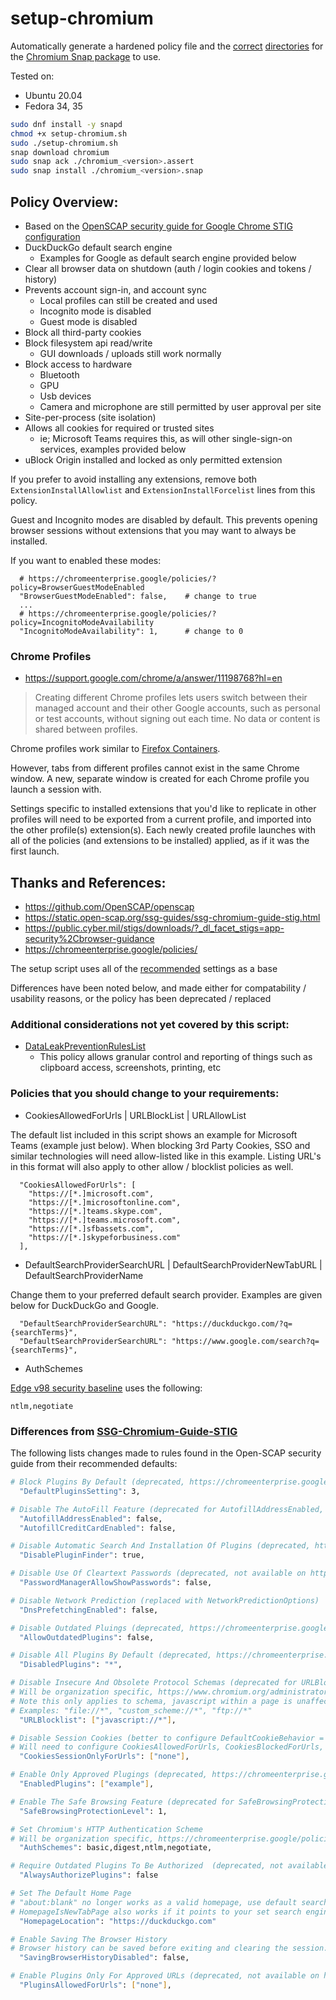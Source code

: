 # setup-chromium

Automatically generate a hardened policy file and the [correct](https://bugs.launchpad.net/ubuntu/+source/chromium-browser/+bug/1714244) [directories](https://forum.snapcraft.io/t/auto-connecting-the-system-files-interface-for-the-chromium-snap/20245) for the [Chromium Snap package](https://snapcraft.io/chromium) to use.

Tested on: 
* Ubuntu 20.04 
* Fedora 34, 35

```bash
sudo dnf install -y snapd
chmod +x setup-chromium.sh
sudo ./setup-chromium.sh
snap download chromium
sudo snap ack ./chromium_<version>.assert
sudo snap install ./chromium_<version>.snap
```

## Policy Overview:
* Based on the [OpenSCAP security guide for Google Chrome STIG configuration](https://static.open-scap.org/ssg-guides/ssg-chromium-guide-stig.html)
* DuckDuckGo default search engine
  - Examples for Google as default search engine provided below
* Clear all browser data on shutdown (auth / login cookies and tokens / history)
* Prevents account sign-in, and account sync
  - Local profiles can still be created and used
  - Incognito mode is disabled
  - Guest mode is disabled
* Block all third-party cookies
* Block filesystem api read/write
  - GUI downloads / uploads still work normally
* Block access to hardware
  - Bluetooth
  - GPU
  - Usb devices 
  - Camera and microphone are still permitted by user approval per site
* Site-per-process (site isolation)
* Allows all cookies for required or trusted sites 
  - ie; Microsoft Teams requires this, as will other single-sign-on services, examples provided below
* uBlock Origin installed and locked as only permitted extension

If you prefer to avoid installing any extensions, remove both `ExtensionInstallAllowlist` and `ExtensionInstallForcelist` lines from this policy.

Guest and Incognito modes are disabled by default. This prevents opening browser sessions without extensions that you may want to always be installed.

If you want to enabled these modes:

```
  # https://chromeenterprise.google/policies/?policy=BrowserGuestModeEnabled
  "BrowserGuestModeEnabled": false,    # change to true
  ...
  # https://chromeenterprise.google/policies/?policy=IncognitoModeAvailability
  "IncognitoModeAvailability": 1,      # change to 0
```

### Chrome Profiles

* https://support.google.com/chrome/a/answer/11198768?hl=en

> Creating different Chrome profiles lets users switch between their managed account and their other Google accounts, such as personal or test accounts, without signing out each time. No data or content is shared between profiles.

Chrome profiles work similar to [Firefox Containers](https://addons.mozilla.org/en-US/firefox/addon/multi-account-containers/).

However, tabs from different profiles cannot exist in the same Chrome window. A new, separate window is created for each Chrome profile you launch a session with.

Settings specific to installed extensions that you'd like to replicate in other profiles will need to be exported from a current profile, and imported into the other profile(s) extension(s). Each newly created profile launches with all of the policies (and extensions to be installed) applied, as if it was the first launch.

## Thanks and References:

* https://github.com/OpenSCAP/openscap
* https://static.open-scap.org/ssg-guides/ssg-chromium-guide-stig.html
* https://public.cyber.mil/stigs/downloads/?_dl_facet_stigs=app-security%2Cbrowser-guidance
* https://chromeenterprise.google/policies/

The setup script uses all of the [recommended](https://static.open-scap.org/ssg-guides/ssg-chromium-guide-stig.html) settings as a base

Differences have been noted below, and made either for compatability / usability reasons, or the policy has been deprecated / replaced

### Additional considerations not yet covered by this script:

* [DataLeakPreventionRulesList](https://chromeenterprise.google/policies/#DataLeakPreventionRulesList)
  - This policy allows granular control and reporting of things such as clipboard access, screenshots, printing, etc

### Policies that you should change to your requirements:

* CookiesAllowedForUrls | URLBlockList | URLAllowList

The default list included in this script shows an example for Microsoft Teams (example just below). When blocking 3rd Party Cookies, SSO and similar technologies will need allow-listed like in this example. Listing URL's in this format will also apply to other allow / blocklist policies as well.
```
  "CookiesAllowedForUrls": [
    "https://[*.]microsoft.com",
    "https://[*.]microsoftonline.com",
    "https://[*.]teams.skype.com",
    "https://[*.]teams.microsoft.com",
    "https://[*.]sfbassets.com",
    "https://[*.]skypeforbusiness.com"
  ],
```

* DefaultSearchProviderSearchURL | DefaultSearchProviderNewTabURL | DefaultSearchProviderName

Change them to your preferred default search provider. Examples are given below for DuckDuckGo and Google.

```
  "DefaultSearchProviderSearchURL": "https://duckduckgo.com/?q={searchTerms}",
  "DefaultSearchProviderSearchURL": "https://www.google.com/search?q={searchTerms}",
```

* AuthSchemes

[Edge v98 security baseline](https://www.microsoft.com/en-us/download/details.aspx?id=55319) uses the following:

```
ntlm,negotiate
```

### Differences from [SSG-Chromium-Guide-STIG](https://static.open-scap.org/ssg-guides/ssg-chromium-guide-stig.html)

The following lists changes made to rules found in the Open-SCAP security guide from their recommended defaults:

```sh
# Block Plugins By Default (deprecated, https://chromeenterprise.google/policies/#DefaultPluginsSetting)
  "DefaultPluginsSetting": 3,

# Disable The AutoFill Feature (deprecated for AutofillAddressEnabled, AutofillCreditCardEnabled)
  "AutofillAddressEnabled": false,
  "AutofillCreditCardEnabled": false,

# Disable Automatic Search And Installation Of Plugins (deprecated, https://chromeenterprise.google/policies/#DisablePluginFinder)
  "DisablePluginFinder": true,

# Disable Use Of Cleartext Passwords (deprecated, not available on https://chromeenterprise.google/policies/)
  "PasswordManagerAllowShowPasswords": false,

# Disable Network Prediction (replaced with NetworkPredictionOptions)
  "DnsPrefetchingEnabled": false,

# Disable Outdated Pluings (deprecated, https://chromeenterprise.google/policies/#AllowOutdatedPlugins)
  "AllowOutdatedPlugins": false,

# Disable All Plugins By Default (deprecated, https://chromeenterprise.google/policies/#DisabledPlugins)
  "DisabledPlugins": "*",

# Disable Insecure And Obsolete Protocol Schemas (deprecated for URLBlocklist)
# Will be organization specific, https://www.chromium.org/administrators/url-blocklist-filter-format
# Note this only applies to schema, javascript within a page is unaffected by the given setting https://chromeenterprise.google/policies/?policy=URLBlocklist
# Examples: "file://*", "custom_scheme://*", "ftp://*"
  "URLBlocklist": ["javascript://*"],

# Disable Session Cookies (better to configure DefaultCookieBehavior = 4)
# Will need to configure CookiesAllowedForUrls, CookiesBlockedForUrls, RestoreOnStartup
  "CookiesSessionOnlyForUrls": ["none"],

# Enable Only Approved Plugings (deprecated, https://chromeenterprise.google/policies/#EnabledPlugins)
  "EnabledPlugins": ["example"],

# Enable The Safe Browsing Feature (deprecated for SafeBrowsingProtectionLevel)
  "SafeBrowsingProtectionLevel": 1,

# Set Chromium's HTTP Authentication Scheme
# Will be organization specific, https://chromeenterprise.google/policies/#AuthSchemes
  "AuthSchemes": basic,digest,ntlm,negotiate,

# Require Outdated Plugins To Be Authorized  (deprecated, not available on https://chromeenterprise.google/policies/)
  "AlwaysAuthorizePlugins": false

# Set The Default Home Page
# "about:blank" no longer works as a valid homepage, use default search provider URL instead.
# HomepageIsNewTabPage also works if it points to your set search engine.
  "HomepageLocation": "https://duckduckgo.com"

# Enable Saving The Browser History
# Browser history can be saved before exiting and clearing the session. Setting this to `true` will disable browser history completely.
  "SavingBrowserHistoryDisabled": false,

# Enable Plugins Only For Approved URLs (deprecated, not available on https://chromeenterprise.google/policies/)
  "PluginsAllowedForUrls": ["none"],
```
